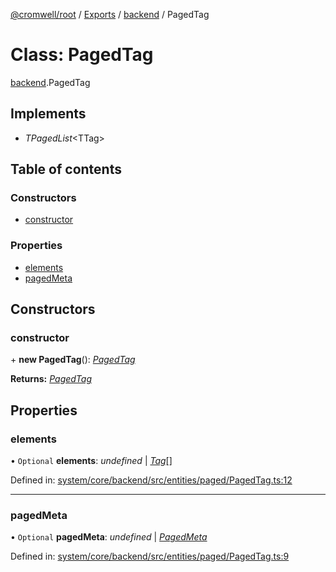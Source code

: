 [@cromwell/root](../README.md) / [Exports](../modules.md) / [backend](../modules/backend.md) / PagedTag

# Class: PagedTag

[backend](../modules/backend.md).PagedTag

## Implements

* *TPagedList*<TTag\>

## Table of contents

### Constructors

- [constructor](backend.pagedtag.md#constructor)

### Properties

- [elements](backend.pagedtag.md#elements)
- [pagedMeta](backend.pagedtag.md#pagedmeta)

## Constructors

### constructor

\+ **new PagedTag**(): [*PagedTag*](backend.pagedtag.md)

**Returns:** [*PagedTag*](backend.pagedtag.md)

## Properties

### elements

• `Optional` **elements**: *undefined* \| [*Tag*](backend.tag.md)[]

Defined in: [system/core/backend/src/entities/paged/PagedTag.ts:12](https://github.com/CromwellCMS/Cromwell/blob/4b5f538/system/core/backend/src/entities/paged/PagedTag.ts#L12)

___

### pagedMeta

• `Optional` **pagedMeta**: *undefined* \| [*PagedMeta*](backend.pagedmeta.md)

Defined in: [system/core/backend/src/entities/paged/PagedTag.ts:9](https://github.com/CromwellCMS/Cromwell/blob/4b5f538/system/core/backend/src/entities/paged/PagedTag.ts#L9)
